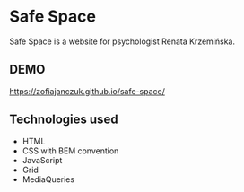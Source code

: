 # Safe Space
Safe Space is a website for psychologist Renata Krzemińska. 

## DEMO
https://zofiajanczuk.github.io/safe-space/

## Technologies used

- HTML
- CSS with BEM convention
- JavaScript
- Grid
- MediaQueries
